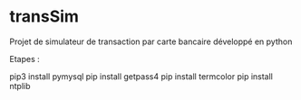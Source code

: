 # transSim
Projet de simulateur de transaction par carte bancaire développé en python


Etapes : 

pip3 install pymysql
pip install getpass4
pip install termcolor
pip install ntplib